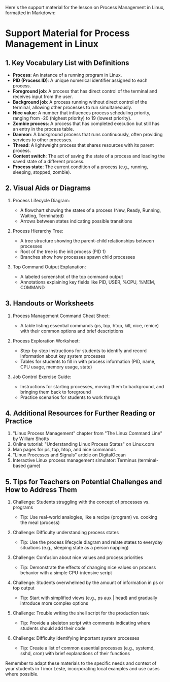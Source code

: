 Here's the support material for the lesson on Process Management in Linux, formatted in Markdown:

# Support Material for Process Management in Linux

## 1. Key Vocabulary List with Definitions

- **Process**: An instance of a running program in Linux.
- **PID (Process ID)**: A unique numerical identifier assigned to each process.
- **Foreground job**: A process that has direct control of the terminal and receives input from the user.
- **Background job**: A process running without direct control of the terminal, allowing other processes to run simultaneously.
- **Nice value**: A number that influences process scheduling priority, ranging from -20 (highest priority) to 19 (lowest priority).
- **Zombie process**: A process that has completed execution but still has an entry in the process table.
- **Daemon**: A background process that runs continuously, often providing services to other processes.
- **Thread**: A lightweight process that shares resources with its parent process.
- **Context switch**: The act of saving the state of a process and loading the saved state of a different process.
- **Process state**: The current condition of a process (e.g., running, sleeping, stopped, zombie).

## 2. Visual Aids or Diagrams

1. Process Lifecycle Diagram:
   - A flowchart showing the states of a process (New, Ready, Running, Waiting, Terminated)
   - Arrows between states indicating possible transitions

2. Process Hierarchy Tree:
   - A tree structure showing the parent-child relationships between processes
   - Root of the tree is the init process (PID 1)
   - Branches show how processes spawn child processes

3. Top Command Output Explanation:
   - A labeled screenshot of the top command output
   - Annotations explaining key fields like PID, USER, %CPU, %MEM, COMMAND

## 3. Handouts or Worksheets

1. Process Management Command Cheat Sheet:
   - A table listing essential commands (ps, top, htop, kill, nice, renice) with their common options and brief descriptions

2. Process Exploration Worksheet:
   - Step-by-step instructions for students to identify and record information about key system processes
   - Tables for students to fill in with process information (PID, name, CPU usage, memory usage, state)

3. Job Control Exercise Guide:
   - Instructions for starting processes, moving them to background, and bringing them back to foreground
   - Practice scenarios for students to work through

## 4. Additional Resources for Further Reading or Practice

1. "Linux Process Management" chapter from "The Linux Command Line" by William Shotts
2. Online tutorial: "Understanding Linux Process States" on Linux.com
3. Man pages for ps, top, htop, and nice commands
4. "Linux Processes and Signals" article on DigitalOcean
5. Interactive Linux process management simulator: Terminus (terminal-based game)

## 5. Tips for Teachers on Potential Challenges and How to Address Them

1. Challenge: Students struggling with the concept of processes vs. programs
   - Tip: Use real-world analogies, like a recipe (program) vs. cooking the meal (process)

2. Challenge: Difficulty understanding process states
   - Tip: Use the process lifecycle diagram and relate states to everyday situations (e.g., sleeping state as a person napping)

3. Challenge: Confusion about nice values and process priorities
   - Tip: Demonstrate the effects of changing nice values on process behavior with a simple CPU-intensive script

4. Challenge: Students overwhelmed by the amount of information in ps or top output
   - Tip: Start with simplified views (e.g., ps aux | head) and gradually introduce more complex options

5. Challenge: Trouble writing the shell script for the production task
   - Tip: Provide a skeleton script with comments indicating where students should add their code

6. Challenge: Difficulty identifying important system processes
   - Tip: Create a list of common essential processes (e.g., systemd, sshd, cron) with brief explanations of their functions

Remember to adapt these materials to the specific needs and context of your students in Timor Leste, incorporating local examples and use cases where possible.